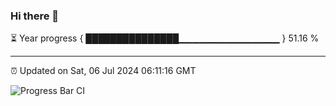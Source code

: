 ### Hi there 👋

⏳ Year progress { ███████████████▁▁▁▁▁▁▁▁▁▁▁▁▁▁▁ } 51.16 %

---

⏰ Updated on Sat, 06 Jul 2024 06:11:16 GMT

![Progress Bar CI](https://github.com/Shyam-Makwana/GitHub-Actions-Demo/workflows/Progress%20Bar%20CI/badge.svg)
